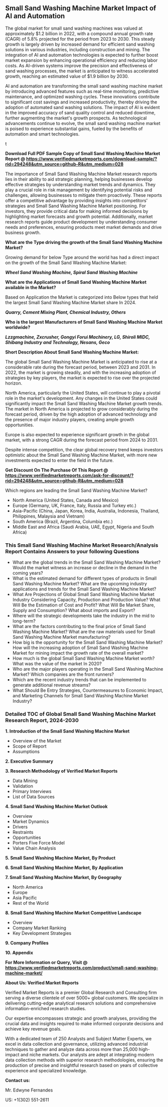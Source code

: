 <h2>Small Sand Washing Machine Market Impact of AI and Automation</h2><p>The global market for small sand washing machines was valued at approximately $1.2 billion in 2022, with a compound annual growth rate (CAGR) of 5.8% projected for the period from 2023 to 2030. This steady growth is largely driven by increased demand for efficient sand washing solutions in various industries, including construction and mining. The integration of AI and automation technologies is expected to further boost market expansion by enhancing operational efficiency and reducing labor costs. As AI-driven systems improve the precision and effectiveness of sand washing processes, the market is anticipated to witness accelerated growth, reaching an estimated value of $1.9 billion by 2030.</p><p>AI and automation are transforming the small sand washing machine market by introducing advanced features such as real-time monitoring, predictive maintenance, and optimized washing cycles. These innovations contribute to significant cost savings and increased productivity, thereby driving the adoption of automated sand washing solutions. The impact of AI is evident in the improved accuracy of sand quality control and reduced downtime, further augmenting the market's growth prospects. As technological advancements continue to evolve, the small sand washing machine market is poised to experience substantial gains, fueled by the benefits of automation and smart technologies.</p>t</p><p id="" class=""><strong>Download Full PDF Sample Copy of Small Sand Washing Machine Market Report @ <a href="https://www.verifiedmarketreports.com/download-sample/?rid=294248&utm_source=github-R&utm_medium=028" target="_blank">https://www.verifiedmarketreports.com/download-sample/?rid=294248&utm_source=github-R&utm_medium=028</a></strong></p><p>The importance of&nbsp;Small Sand Washing Machine Market research reports lies in their ability to aid strategic planning, helping businesses develop effective strategies by understanding market trends and dynamics. They play a crucial role in risk management by identifying potential risks and challenges, allowing businesses to mitigate them proactively. These reports offer a competitive advantage by providing insights into competitors' strategies and Small Sand Washing Machine Market positioning. For investors, they provide critical data for making informed decisions by highlighting market forecasts and growth potential. Additionally, market research reports guide product development by understanding consumer needs and preferences, ensuring products meet market demands and drive business growth.</p><p><strong>What are the&nbsp;Type driving the growth of the Small Sand Washing Machine Market?</strong></p><p id="" class="">Growing demand for below Type around the world has had a direct impact on the growth of the Small Sand Washing Machine Market:</p><em><strong>Wheel Sand Washing Machine, Spiral Sand Washing Machine</strong></em></p><strong>What are the&nbsp;Applications&nbsp;of Small Sand Washing Machine Market available in the Market?</strong></p><p id="" class="">Based on Application the Market is categorized into Below types that held the largest Small Sand Washing Machine Market share In 2024.</p><em><strong>Quarry, Cement Mixing Plant, Chemical Industry, Others</strong></em></p><strong>Who is the largest Manufacturers of Small Sand Washing Machine Market worldwide?</strong></p><p><em><strong>Lzzgmachine, Zxcrusher, Gongyi Forui Machinery, LG, Shiroli MIDC, Shibang Industry and Technology, Nesans, Geco</strong></em></p><p id="" class=""><strong>Short Description About Small Sand Washing Machine Market:</strong></p><p>The global Small Sand Washing Machine Market is anticipated to rise at a considerable rate during the forecast period, between 2023 and 2031. In 2022, the market is growing steadily, and with the increasing adoption of strategies by key players, the market is expected to rise over the projected horizon.</p><p>North America, particularly the United States, will continue to play a pivotal role in the market's development. Any changes in the United States could significantly impact the Small Sand Washing Machine Market growth trends. The market in North America is projected to grow considerably during the forecast period, driven by the high adoption of advanced technology and the presence of major industry players, creating ample growth opportunities.</p><p>Europe is also expected to experience significant growth in the global market, with a strong CAGR during the forecast period from 2024 to 2031.</p><p>Despite intense competition, the clear global recovery trend keeps investors optimistic about the Small Sand Washing Machine Market, with more new investments expected to enter the field in the future.</p><p id="" class=""><strong>Get Discount On The Purchase Of This Report @ <a href="https://www.verifiedmarketreports.com/ask-for-discount/?rid=294248&utm_source=github-R&utm_medium=028" target="_blank">https://www.verifiedmarketreports.com/ask-for-discount/?rid=294248&utm_source=github-R&utm_medium=028</a></strong></p>Which regions are leading the Small Sand Washing Machine Market?</p><ul><li>North America (United States, Canada and Mexico)</li><li>Europe (Germany, UK, France, Italy, Russia and Turkey etc.)</li><li>Asia-Pacific (China, Japan, Korea, India, Australia, Indonesia, Thailand, Philippines, Malaysia and Vietnam)</li><li>South America (Brazil, Argentina, Columbia etc.)</li><li>Middle East and Africa (Saudi Arabia, UAE, Egypt, Nigeria and South Africa)</li></ul><h3 id="" class="">This Small Sand Washing Machine Market Research/Analysis Report Contains Answers to your following Questions</h3><ul><li>What are the global trends in the Small Sand Washing Machine Market? Would the market witness an increase or decline in the demand in the coming years?</li><li>What is the estimated demand for different types of products in Small Sand Washing Machine Market? What are the upcoming industry applications and trends for the Small Sand Washing Machine Market?</li><li>What Are Projections of Global Small Sand Washing Machine Market Industry Considering Capacity, Production and Production Value? What Will Be the Estimation of Cost and Profit? What Will Be Market Share, Supply and Consumption? What about imports and Export?</li><li>Where will the strategic developments take the industry in the mid to long-term?</li><li>What are the factors contributing to the final price of Small Sand Washing Machine Market? What are the raw materials used for Small Sand Washing Machine Market manufacturing?</li><li>How big is the opportunity for the Small Sand Washing Machine Market? How will the increasing adoption of Small Sand Washing Machine Market for mining impact the growth rate of the overall market?</li><li>How much is the global Small Sand Washing Machine Market worth? What was the value of the market In 2020?</li><li>Who are the major players operating in the Small Sand Washing Machine Market? Which companies are the front runners?</li><li>Which are the recent industry trends that can be implemented to generate additional revenue streams?</li><li>What Should Be Entry Strategies, Countermeasures to Economic Impact, and Marketing Channels for Small Sand Washing Machine Market Industry?</li></ul><h3 id="" class="">Detailed TOC of Global Small Sand Washing Machine Market Research Report, 2024-2030</h3><p id="" class=""><strong>1. Introduction of the Small Sand Washing Machine Market</strong></p><ul><li>Overview of the Market</li><li>Scope of Report</li><li>Assumptions</li></ul><p id="" class=""><strong>2. Executive Summary</strong></p><p id="" class=""><strong>3. Research Methodology of Verified Market Reports</strong></p><ul><li>Data Mining</li><li>Validation</li><li>Primary Interviews</li><li>List of Data Sources</li></ul><p id="" class=""><strong>4. Small Sand Washing Machine Market Outlook</strong></p><ul><li>Overview</li><li>Market Dynamics</li><li>Drivers</li><li>Restraints</li><li>Opportunities</li><li>Porters Five Force Model</li><li>Value Chain Analysis</li></ul><p id="" class=""><strong>5. Small Sand Washing Machine Market, By Product</strong></p><p id="" class=""><strong>6. Small Sand Washing Machine Market, By Application</strong></p><p id="" class=""><strong>7. Small Sand Washing Machine Market, By Geography</strong></p><ul><li>North America</li><li>Europe</li><li>Asia Pacific</li><li>Rest of the World</li></ul><p id="" class=""><strong>8. Small Sand Washing Machine Market Competitive Landscape</strong></p><ul><li>Overview</li><li>Company Market Ranking</li><li>Key Development Strategies</li></ul><p id="" class=""><strong>9. Company Profiles</strong></p><p id="" class=""><strong>10. Appendix</strong></p><p id="" class=""><strong>For More Information or Query, Visit @ <a href="https://www.verifiedmarketreports.com/product/small-sand-washing-machine-market/" target="_blank">https://www.verifiedmarketreports.com/product/small-sand-washing-machine-market/</a></strong></p><p id="" class=""><strong>About Us: Verified Market Reports</strong></p><p id="" class="">Verified Market Reports is a premier Global Research and Consulting firm serving a diverse clientele of over 5000+ global customers. We specialize in delivering cutting-edge analytical research solutions and comprehensive information-enriched research studies.</p><p id="" class="">Our expertise encompasses strategic and growth analyses, providing the crucial data and insights required to make informed corporate decisions and achieve key revenue goals.</p><p id="" class="">With a dedicated team of 250 Analysts and Subject Matter Experts, we excel in data collection and governance, utilizing advanced industrial techniques to gather and analyze data across more than 25,000 high-impact and niche markets. Our analysts are adept at integrating modern data collection methods with superior research methodologies, ensuring the production of precise and insightful research based on years of collective experience and specialized knowledge.</p><p id="" class=""><strong>Contact us:</strong></p><p id="" class="">Mr. Edwyne Fernandes</p><p id="" class="">US: +1(302) 551-2611</p>